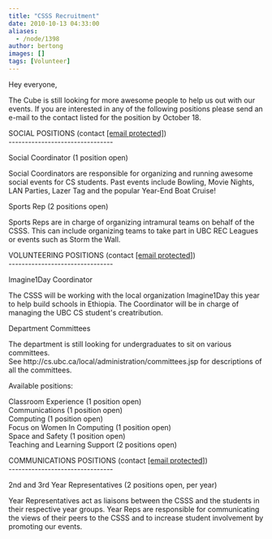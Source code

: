 ```yaml
---
title: "CSSS Recruitment"
date: 2010-10-13 04:33:00
aliases:
  - /node/1398
author: bertong
images: []
tags: [Volunteer]
---
```


<div class="field field-name-body field-type-text-with-summary field-label-hidden"><div class="field-items"><div class="field-item even"><p>Hey everyone,</p>
<p>The Cube is still looking for more awesome people to help us out with our events. If you are interested in any of the following positions please send an e-mail to the contact listed for the position by October 18.</p>
<p>SOCIAL POSITIONS (contact <a href="/cdn-cgi/l/email-protection" class="__cf_email__" data-cfemail="f7818784b7839f9294829592d99496">[email&#xA0;protected]</a>)<br>
--------------------------------</p>
<p>Social Coordinator (1 position open)</p>
<p>Social Coordinators are responsible for organizing and running awesome social events for CS students. Past events include Bowling, Movie Nights, LAN Parties, Lazer Tag and the popular Year-End Boat Cruise!</p>
<p>Sports Rep (2 positions open)</p>
<p>Sports Reps are in charge of organizing intramural teams on behalf of the CSSS. This can include organizing teams to take part in UBC REC Leagues or events such as Storm the Wall.</p>
<p>VOLUNTEERING POSITIONS (contact <a href="/cdn-cgi/l/email-protection" class="__cf_email__" data-cfemail="afd9dfd9efdbc7caccdacdca81ccce">[email&#xA0;protected]</a>)<br>
--------------------------------</p>
<p>Imagine1Day Coordinator</p>
<p>The CSSS will be working with the local organization Imagine1Day this year to help build schools in Ethiopia. The Coordinator will be in charge of managing the UBC CS student&apos;s creatribution. </p>
<p>Department Committees</p>
<p>The department is still looking for undergraduates to sit on various committees.<br>
See http://cs.ubc.ca/local/administration/committees.jsp for descriptions of all the committees.</p>
<p>Available positions:</p>
<p>Classroom Experience (1 position open)<br>
Communications (1 position open)<br>
Computing  (1 position open)<br>
Focus on Women In Computing (1 position open)<br>
Space and Safety (1 position open)<br>
Teaching and Learning Support (2 positions open)</p>
<p>COMMUNICATIONS POSITIONS (contact <a href="/cdn-cgi/l/email-protection" class="__cf_email__" data-cfemail="097f796a497d616c6a7c6b6c276a68">[email&#xA0;protected]</a>)<br>
--------------------------------</p>
<p>2nd and 3rd Year Representatives (2 positions open, per year)</p>
<p>Year Representatives act as liaisons between the CSSS and the students in their respective year groups. Year Reps are responsible for communicating the views of their peers to the CSSS and to increase student involvement by promoting our events.</p>
</div></div></div>    <footer>
          </footer>
